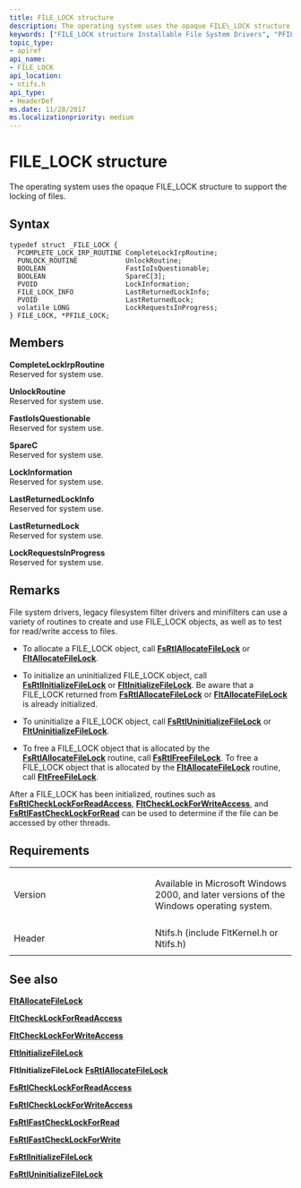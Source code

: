 ```yaml
---
title: FILE_LOCK structure
description: The operating system uses the opaque FILE\_LOCK structure to support the locking of files.
keywords: ["FILE_LOCK structure Installable File System Drivers", "PFILE_LOCK structure pointer Installable File System Drivers"]
topic_type:
- apiref
api_name:
- FILE_LOCK
api_location:
- ntifs.h
api_type:
- HeaderDef
ms.date: 11/28/2017
ms.localizationpriority: medium
---
```


# FILE\_LOCK structure


The operating system uses the opaque FILE\_LOCK structure to support the locking of files.

## Syntax

```ManagedCPlusPlus
typedef struct _FILE_LOCK {
  PCOMPLETE_LOCK_IRP_ROUTINE CompleteLockIrpRoutine;
  PUNLOCK_ROUTINE            UnlockRoutine;
  BOOLEAN                    FastIoIsQuestionable;
  BOOLEAN                    SpareC[3];
  PVOID                      LockInformation;
  FILE_LOCK_INFO             LastReturnedLockInfo;
  PVOID                      LastReturnedLock;
  volatile LONG              LockRequestsInProgress;
} FILE_LOCK, *PFILE_LOCK;
```

## Members

**CompleteLockIrpRoutine**  
Reserved for system use.

**UnlockRoutine**  
Reserved for system use.

**FastIoIsQuestionable**  
Reserved for system use.

**SpareC**  
Reserved for system use.

**LockInformation**  
Reserved for system use.

**LastReturnedLockInfo**  
Reserved for system use.

**LastReturnedLock**  
Reserved for system use.

**LockRequestsInProgress**  
Reserved for system use.

## Remarks

File system drivers, legacy filesystem filter drivers and minifilters can use a variety of routines to create and use FILE\_LOCK objects, as well as to test for read/write access to files.

-   To allocate a FILE\_LOCK object, call [**FsRtlAllocateFileLock**](/windows-hardware/drivers/ddi/ntifs/nf-ntifs-_fsrtl_advanced_fcb_header-fsrtlallocatefilelock) or [**FltAllocateFileLock**](/windows-hardware/drivers/ddi/fltkernel/nf-fltkernel-fltallocatefilelock).

-   To initialize an uninitialized FILE\_LOCK object, call [**FsRtlInitializeFileLock**](/windows-hardware/drivers/ddi/ntifs/nf-ntifs-_fsrtl_advanced_fcb_header-fsrtlinitializefilelock) or [**FltInitializeFileLock**](/windows-hardware/drivers/ddi/fltkernel/nf-fltkernel-fltinitializefilelock). Be aware that a FILE\_LOCK returned from [**FsRtlAllocateFileLock**](/windows-hardware/drivers/ddi/ntifs/nf-ntifs-_fsrtl_advanced_fcb_header-fsrtlallocatefilelock) or [**FltAllocateFileLock**](/windows-hardware/drivers/ddi/fltkernel/nf-fltkernel-fltallocatefilelock) is already initialized.

-   To uninitialize a FILE\_LOCK object, call [**FsRtlUninitializeFileLock**](/windows-hardware/drivers/ddi/ntifs/nf-ntifs-_fsrtl_advanced_fcb_header-fsrtluninitializefilelock) or [**FltUninitializeFileLock**](/windows-hardware/drivers/ddi/fltkernel/nf-fltkernel-fltuninitializefilelock).

-   To free a FILE\_LOCK object that is allocated by the [**FsRtlAllocateFileLock**](/windows-hardware/drivers/ddi/ntifs/nf-ntifs-_fsrtl_advanced_fcb_header-fsrtlallocatefilelock) routine, call [**FsRtlFreeFileLock**](/windows-hardware/drivers/ddi/ntifs/nf-ntifs-_fsrtl_advanced_fcb_header-fsrtlfreefilelock). To free a FILE\_LOCK object that is allocated by the [**FltAllocateFileLock**](/windows-hardware/drivers/ddi/fltkernel/nf-fltkernel-fltallocatefilelock) routine, call [**FltFreeFileLock**](/windows-hardware/drivers/ddi/fltkernel/nf-fltkernel-fltfreefilelock).

After a FILE\_LOCK has been initialized, routines such as [**FsRtlCheckLockForReadAccess**](/windows-hardware/drivers/ddi/ntifs/nf-ntifs-_fsrtl_advanced_fcb_header-fsrtlchecklockforreadaccess), [**FltCheckLockForWriteAccess**](/windows-hardware/drivers/ddi/fltkernel/nf-fltkernel-fltchecklockforwriteaccess), and [**FsRtlFastCheckLockForRead**](/windows-hardware/drivers/ddi/ntifs/nf-ntifs-_fsrtl_advanced_fcb_header-fsrtlfastchecklockforread) can be used to determine if the file can be accessed by other threads.

## Requirements

<table>
<colgroup>
<col width="50%" />
<col width="50%" />
</colgroup>
<tbody>
<tr class="odd">
<td align="left"><p>Version</p></td>
<td align="left"><p>Available in Microsoft Windows 2000, and later versions of the Windows operating system.</p></td>
</tr>
<tr class="even">
<td align="left"><p>Header</p></td>
<td align="left">Ntifs.h (include FltKernel.h or Ntifs.h)</td>
</tr>
</tbody>
</table>

## See also


[**FltAllocateFileLock**](/windows-hardware/drivers/ddi/fltkernel/nf-fltkernel-fltallocatefilelock)

[**FltCheckLockForReadAccess**](/windows-hardware/drivers/ddi/fltkernel/nf-fltkernel-fltchecklockforreadaccess)

[**FltCheckLockForWriteAccess**](/windows-hardware/drivers/ddi/fltkernel/nf-fltkernel-fltchecklockforwriteaccess)

[**FltInitializeFileLock**](/windows-hardware/drivers/ddi/fltkernel/nf-fltkernel-fltinitializefilelock)

**FltInitializeFileLock**
[**FsRtlAllocateFileLock**](/windows-hardware/drivers/ddi/ntifs/nf-ntifs-_fsrtl_advanced_fcb_header-fsrtlallocatefilelock)

[**FsRtlCheckLockForReadAccess**](/windows-hardware/drivers/ddi/ntifs/nf-ntifs-_fsrtl_advanced_fcb_header-fsrtlchecklockforreadaccess)

[**FsRtlCheckLockForWriteAccess**](/windows-hardware/drivers/ddi/ntifs/nf-ntifs-_fsrtl_advanced_fcb_header-fsrtlchecklockforwriteaccess)

[**FsRtlFastCheckLockForRead**](/windows-hardware/drivers/ddi/ntifs/nf-ntifs-_fsrtl_advanced_fcb_header-fsrtlfastchecklockforread)

[**FsRtlFastCheckLockForWrite**](/windows-hardware/drivers/ddi/ntifs/nf-ntifs-_fsrtl_advanced_fcb_header-fsrtlfastchecklockforwrite)

[**FsRtlInitializeFileLock**](/windows-hardware/drivers/ddi/ntifs/nf-ntifs-_fsrtl_advanced_fcb_header-fsrtlinitializefilelock)

[**FsRtlUninitializeFileLock**](/windows-hardware/drivers/ddi/ntifs/nf-ntifs-_fsrtl_advanced_fcb_header-fsrtluninitializefilelock)

 

